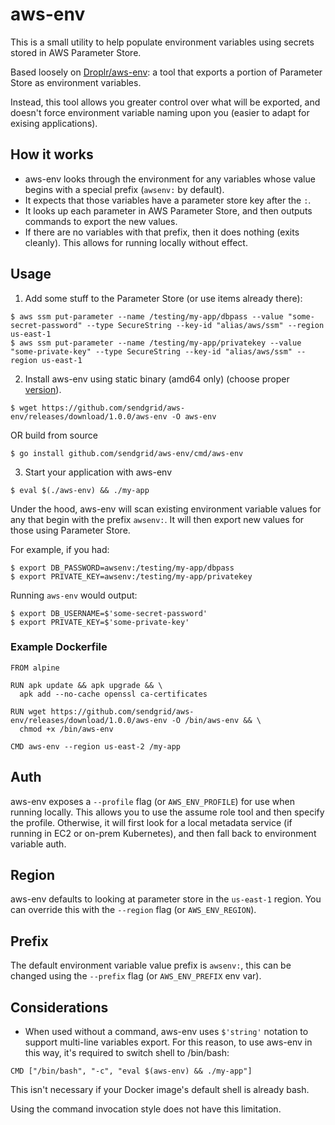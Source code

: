# aws-env

This is a small utility to help populate environment variables using secrets stored in AWS Parameter Store.

Based loosely on [Droplr/aws-env](https://github.com/Droplr/aws-env): a tool that exports a portion of Parameter Store as environment variables.

Instead, this tool allows you greater control over what will be exported, and doesn't force environment variable naming upon you (easier to adapt for exising applications).

## How it works
 - aws-env looks through the environment for any variables whose value begins with a special prefix (`awsenv:` by default).
 - It expects that those variables have a parameter store key after the `:`.
 - It looks up each parameter in AWS Parameter Store, and then outputs commands to export the new values.
 - If there are no variables with that prefix, then it does nothing (exits cleanly). This allows for running locally without effect.


## Usage

1. Add some stuff to the Parameter Store (or use items already there):
```
$ aws ssm put-parameter --name /testing/my-app/dbpass --value "some-secret-password" --type SecureString --key-id "alias/aws/ssm" --region us-east-1
$ aws ssm put-parameter --name /testing/my-app/privatekey --value "some-private-key" --type SecureString --key-id "alias/aws/ssm" --region us-east-1
```

2. Install aws-env using static binary (amd64 only) (choose proper [version](https://github.com/sendgrid/aws-env/releases)). 
```
$ wget https://github.com/sendgrid/aws-env/releases/download/1.0.0/aws-env -O aws-env
```
OR build from source
```
$ go install github.com/sendgrid/aws-env/cmd/aws-env
```

3. Start your application with aws-env
```
$ eval $(./aws-env) && ./my-app
```

Under the hood, aws-env will scan existing environment variable values for any that begin with the prefix `awsenv:`. It will then export new values for those using Parameter Store.

For example, if you had:
```
$ export DB_PASSWORD=awsenv:/testing/my-app/dbpass
$ export PRIVATE_KEY=awsenv:/testing/my-app/privatekey
```

Running `aws-env` would output:

```
$ export DB_USERNAME=$'some-secret-password'
$ export PRIVATE_KEY=$'some-private-key'
```

### Example Dockerfile
```
FROM alpine

RUN apk update && apk upgrade && \
  apk add --no-cache openssl ca-certificates

RUN wget https://github.com/sendgrid/aws-env/releases/download/1.0.0/aws-env -O /bin/aws-env && \
  chmod +x /bin/aws-env

CMD aws-env --region us-east-2 /my-app
```

## Auth
aws-env exposes a `--profile` flag (or `AWS_ENV_PROFILE`) for use when running locally. This allows you to use the assume role tool and then specify the profile.
Otherwise, it will first look for a local metadata service (if running in EC2 or on-prem Kubernetes), and then fall back to environment variable auth.

## Region
aws-env defaults to looking at parameter store in the `us-east-1` region. You can override this with the `--region` flag (or `AWS_ENV_REGION`).

## Prefix
The default environment variable value prefix is `awsenv:`, this can be changed using the `--prefix` flag (or `AWS_ENV_PREFIX` env var).

## Considerations

* When used without a command, aws-env uses `$'string'` notation to support multi-line variables export. For this reason, to use aws-env in this way, it's required to switch shell to /bin/bash:
```
CMD ["/bin/bash", "-c", "eval $(aws-env) && ./my-app"]
```
This isn't necessary if your Docker image's default shell is already bash.

Using the command invocation style does not have this limitation.

